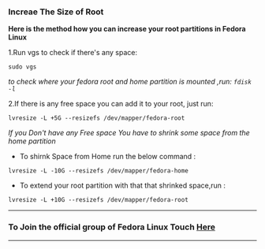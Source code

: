 ### Increae The Size of Root
  **Here is the method how you can increase your root partitions in Fedora Linux**

  1.Run vgs to check if there's any space:

  `sudo vgs
  `

  *to check where your fedora root and home partition is mounted ,run: `fdisk -l`*

  2.If there is any free space you can add it to your root, just run:

  `lvresize -L +5G --resizefs /dev/mapper/fedora-root`

  *If you Don't have any Free space You have to shrink some space from the home partition*

  - To shirnk Space from Home run the below command :

  `lvresize -L -10G --resizefs /dev/mapper/fedora-home`

  - To extend your root partition with that that shrinked space,run :

  `lvresize -L +10G --resizefs /dev/mapper/fedora-root`

---
### To Join the official group of Fedora Linux Touch [Here](https://t.me/fedora)
---
